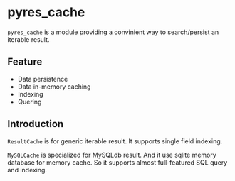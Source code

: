 pyres_cache
===================

`pyres_cache` is a module providing a convinient way to search/persist an iterable result.

## Feature

* Data persistence
* Data in-memory caching
* Indexing
* Quering

## Introduction

`ResultCache` is for generic iterable result. It supports single field indexing.


`MySQLCache` is specialized for MySQLdb result. And it use sqlite memory database for memory cache. 
So it supports almost full-featured SQL query and indexing.

